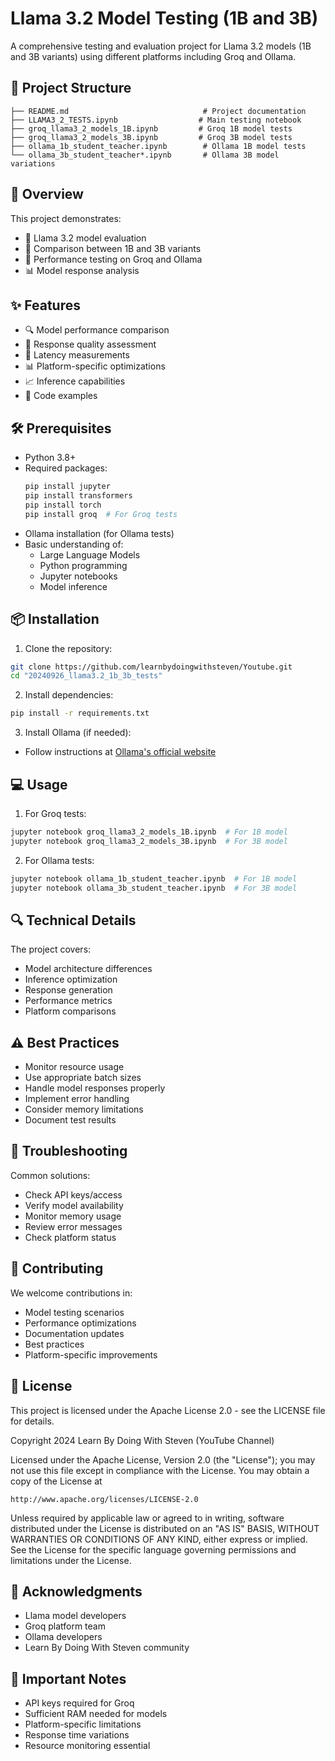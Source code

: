 # Llama 3.2 Model Testing (1B and 3B)

A comprehensive testing and evaluation project for Llama 3.2 models (1B and 3B variants) using different platforms including Groq and Ollama.

## 📁 Project Structure
```
├── README.md                              # Project documentation
├── LLAMA3_2_TESTS.ipynb                  # Main testing notebook
├── groq_llama3_2_models_1B.ipynb         # Groq 1B model tests
├── groq_llama3_2_models_3B.ipynb         # Groq 3B model tests
├── ollama_1b_student_teacher.ipynb        # Ollama 1B model tests
└── ollama_3b_student_teacher*.ipynb       # Ollama 3B model variations
```

## 🌟 Overview
This project demonstrates:
- 🤖 Llama 3.2 model evaluation
- 🔄 Comparison between 1B and 3B variants
- 🚀 Performance testing on Groq and Ollama
- 📊 Model response analysis

## ✨ Features
- 🔍 Model performance comparison
- 📝 Response quality assessment
- 🎯 Latency measurements
- 📊 Platform-specific optimizations
- 📈 Inference capabilities
- 📑 Code examples

## 🛠️ Prerequisites
- Python 3.8+
- Required packages:
  ```bash
  pip install jupyter
  pip install transformers
  pip install torch
  pip install groq  # For Groq tests
  ```
- Ollama installation (for Ollama tests)
- Basic understanding of:
  - Large Language Models
  - Python programming
  - Jupyter notebooks
  - Model inference

## 📦 Installation
1. Clone the repository:
```bash
git clone https://github.com/learnbydoingwithsteven/Youtube.git
cd "20240926_llama3.2_1b_3b_tests"
```

2. Install dependencies:
```bash
pip install -r requirements.txt
```

3. Install Ollama (if needed):
- Follow instructions at [Ollama's official website](https://ollama.ai/)

## 💻 Usage
1. For Groq tests:
```bash
jupyter notebook groq_llama3_2_models_1B.ipynb  # For 1B model
jupyter notebook groq_llama3_2_models_3B.ipynb  # For 3B model
```

2. For Ollama tests:
```bash
jupyter notebook ollama_1b_student_teacher.ipynb  # For 1B model
jupyter notebook ollama_3b_student_teacher.ipynb  # For 3B model
```

## 🔍 Technical Details
The project covers:
- Model architecture differences
- Inference optimization
- Response generation
- Performance metrics
- Platform comparisons

## ⚠️ Best Practices
- Monitor resource usage
- Use appropriate batch sizes
- Handle model responses properly
- Implement error handling
- Consider memory limitations
- Document test results

## 🔧 Troubleshooting
Common solutions:
- Check API keys/access
- Verify model availability
- Monitor memory usage
- Review error messages
- Check platform status

## 🤝 Contributing
We welcome contributions in:
- Model testing scenarios
- Performance optimizations
- Documentation updates
- Best practices
- Platform-specific improvements

## 📜 License
This project is licensed under the Apache License 2.0 - see the LICENSE file for details.

Copyright 2024 Learn By Doing With Steven (YouTube Channel)

Licensed under the Apache License, Version 2.0 (the "License");
you may not use this file except in compliance with the License.
You may obtain a copy of the License at

    http://www.apache.org/licenses/LICENSE-2.0

Unless required by applicable law or agreed to in writing, software
distributed under the License is distributed on an "AS IS" BASIS,
WITHOUT WARRANTIES OR CONDITIONS OF ANY KIND, either express or implied.
See the License for the specific language governing permissions and
limitations under the License.

## 🙏 Acknowledgments
- Llama model developers
- Groq platform team
- Ollama developers
- Learn By Doing With Steven community

## 📌 Important Notes
- API keys required for Groq
- Sufficient RAM needed for models
- Platform-specific limitations
- Response time variations
- Resource monitoring essential
